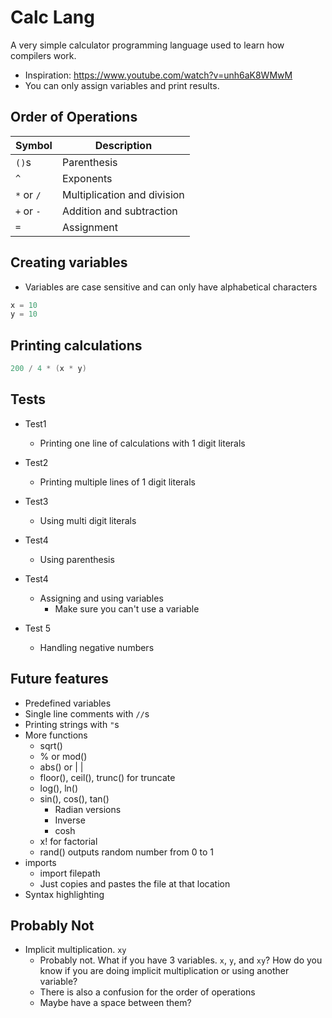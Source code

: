 # Calc Lang
A very simple calculator programming language used to learn how compilers work.
- Inspiration: https://www.youtube.com/watch?v=unh6aK8WMwM
- You can only assign variables and print results.

## Order of Operations

| Symbol     | Description                 |
|------------|-----------------------------|
| `()`s      | Parenthesis                 |
| `^`        | Exponents                   |
| `*` or `/` | Multiplication and division |
| `+` or `-` | Addition and subtraction    |
| `=`        | Assignment                  |

## Creating variables
- Variables are case sensitive and can only have alphabetical characters

```C++
x = 10
y = 10
```

## Printing calculations

```C++
200 / 4 * (x * y)
```

## Tests
- Test1
	- Printing one line of calculations with 1 digit literals
- Test2
	- Printing multiple lines of 1 digit literals
- Test3
	- Using multi digit literals
- Test4
	- Using parenthesis

- Test4
	- Assigning and using variables
		- Make sure you can't use a variable
- Test 5
	- Handling negative numbers

## Future features
- Predefined variables
- Single line comments with `//`s
- Printing strings with `"`s
- More functions
	- sqrt()
	- % or mod()
	- abs() or | |
	- floor(), ceil(), trunc() for truncate
	- log(), ln()
	- sin(), cos(), tan()
		- Radian versions
		- Inverse
		- cosh
	- x! for factorial
	- rand() outputs random number from 0 to 1
- imports
	- import filepath
	- Just copies and pastes the file at that location
- Syntax highlighting

## Probably Not
- Implicit multiplication. `xy`
	- Probably not. What if you have 3 variables. `x`, `y`, and `xy`? How do you know if you are doing implicit multiplication or using another variable?
	- There is also a confusion for the order of operations
	- Maybe have a space between them?